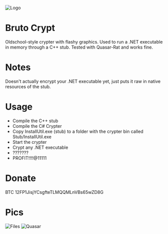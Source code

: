 ![Logo](https://i.imgur.com/lVPfJET.png)
# Bruto Crypt
Oldschool-style crypter with flashy graphics. Used to run a .NET executable in memory through a C++ stub. Tested with Quasar-Rat and works fine.

# Notes
Doesn't actually encrypt your .NET executable yet, just puts it raw in native resources of the stub.

# Usage
* Compile the C++ stub
* Compile the C# Crypter
* Copy InstallUtil.exe (stub) to a folder with the crypter bin called Stub/InstallUtil.exe
* Start the crypter
* Crypt any .NET executable
* ???????
* PROFIT!!!!@11111

# Donate
BTC 12FP1JisjYCsgfteTLMQQMLnVBs65wZD8G

# Pics
![Files](https://i.imgur.com/ZNkJl5F.png)
![Quasar](https://i.imgur.com/dNDVr5Z.png)
